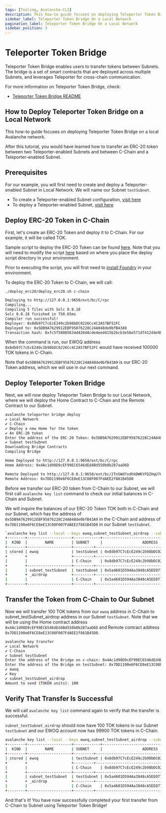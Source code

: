 ```yaml
---
tags: [Tooling, Avalanche-CLI]
description: This how-to guide focuses on deploying Teleporter Token Bridge to a local Avalanche network.
sidebar_label: Teleporter Token Bridge On a Local Network
pagination_label: Teleporter Token Bridge On a Local Network
sidebar_position: 3
---
```

# Teleporter Token Bridge

Teleporter Token Bridge enables users to transfer tokens between Subnets. The bridge is a set of 
smart contracts that are deployed across multiple Subnets, and leverages Teleporter for cross-chain 
communication.

For more information on Teleporter Token Bridge, check:

- [Teleporter Token Bridge README](https://github.com/ava-labs/teleporter-token-bridge)

## How to Deploy Teleporter Token Bridge on a Local Network

This how-to guide focuses on deploying Teleporter Token Bridge on a local Avalanche network.

After this tutorial, you would have learned how to transfer an ERC-20 token between two 
Teleporter-enabled Subnets and between C-Chain and a Teleporter-enabled Subnet.

## Prerequisites

For our example, you will first need to create and deploy a Teleporter-enabled Subnet in Local
Network. We will name our Subnet `testSubnet`.

- To create a Teleporter-enabled Subnet configuration, [visit here](/tooling/cli-cross-chain/teleporter-on-local-networks.md#create-subnet-configurations)
- To deploy a Teleporter-enabled Subnet, [visit here](/tooling/cli-cross-chain/teleporter-on-local-networks.md#deploy-the-subnets-to-local-network)

## Deploy ERC-20 Token in C-Chain

First, let's create an ERC-20 Token and deploy it to C-Chain. For our example, it will be called 
TOK. 

Sample script to deploy the ERC-20 Token can be found [here](https://github.com/ava-labs/avalanche-cli/tree/add-deploy-script/deploy_erc20). 
Note that you will need to modify the script [here](https://github.com/ava-labs/avalanche-cli/blob/add-deploy-script/deploy_erc20/deploy_erc20.sh#L17)
based on where you place the deploy script directory in your environment.

Prior to executing the script, you will first need to [install Foundry](https://book.getfoundry.sh/getting-started/installation) 
in your environment.

To deploy the ERC-20 Token to C-Chain, we will call: 

```bash
./deploy_erc20/deploy_erc20.sh c-chain

Deploying to http://127.0.0.1:9650/ext/bc/C/rpc
Compiling...
Compiling 5 files with Solc 0.8.18
Solc 0.8.18 finished in 750.65ms
Compiler run successful!
Deployer: 0x8db97C7cEcE249c2b98bDC0226Cc4C2A57BF52FC
Deployed to: 0x5DB9A7629912EBF95876228C24A848de0bfB43A9
Transaction hash: 0xfc5f58885634d42648cde4eed415b2bcb3e56e571d7412d4e98e03ed3e155b7c
```

When the command is run, our EWOQ address `0x8db97C7cEcE249c2b98bDC0226Cc4C2A57BF52FC` would have 
received 100000 TOK tokens in C-Chain. 

Note that `0x5DB9A7629912EBF95876228C24A848de0bfB43A9` is our ERC-20 Token address, which we will 
use in our next command.

## Deploy Teleporter Token Bridge 

Next, we will now deploy Teleporter Token Bridge to our Local Network, where we will deploy
the Home Contract to C-Chain and the Remote Contract to our Subnet.

```bash
avalanche teleporter bridge deploy 
✔ Local Network
✔ C-Chain
✔ Deploy a new Home for the token
✔ An ERC-20 token
Enter the address of the ERC-20 Token: 0x5DB9A7629912EBF95876228C24A848de0bfB43A9
✔ Subnet testSubnet
Downloading Bridge Contracts
Compiling Bridge

Home Deployed to http://127.0.0.1:9650/ext/bc/C/rpc
Home Address: 0x4Ac1d98D9cEF99EC6546dEd4Bd550b0b287aaD6D

Remote Deployed to http://127.0.0.1:9650/ext/bc/2TnSWd7odhkDWKYFDZHqU7CvtY8G6m46gWxUnhJRNYu4bznrrc/rpc
Remote Address: 0x7DD1190e6F6CE8eE13C08F007FdAEE2f881B45D0
```

Before we transfer our ERC-20 token from C-Chain to our Subnet, we will first call `avalanche key
list` command to check our initial balances in C-Chain and Subnet. 

We will inquire the balances of our ERC-20 Token TOK both in C-Chain and our Subnet, which has the 
address of `0x5DB9A7629912EBF95876228C24A848de0bfB43A9` in the C-Chain and address of
`0x7DD1190e6F6CE8eE13C08F007FdAEE2f881B45D0` in our Subnet `testSubnet`.

```bash
`avalanche key list --local --keys ewoq,subnet_testSubnet_airdrop --subnets c,testSubnet --tokens 0x5DB9A7629912EBF95876228C24A848de0bfB43A9,0x7DD1190e6F6CE8eE13C08F007FdAEE2f881B45D0`
+--------+--------------------+------------+--------------------------------------------+---------------+-----------------+---------------+
|  KIND  |        NAME        | SUBNET     |                  ADDRESS                   |     TOKEN     |     BALANCE     |    NETWORK    |
+--------+--------------------+---------+--------------------------------------------+---------------+-----------------+---------------+
| stored | ewoq               | testSubnet | 0x8db97C7cEcE249c2b98bDC0226Cc4C2A57BF52FC | TOK (0x7DD1.) |               0 | Local Network |
+        +                    +---------+--------------------------------------------+---------------+-----------------+---------------+
|        |                    | C-Chain    | 0x8db97C7cEcE249c2b98bDC0226Cc4C2A57BF52FC | TOK (0x5DB9.) | 100000.000000000| Local Network |
+        +--------------------+---------+--------------------------------------------+---------------+-----------------+---------------+
|        | subnet_testSubnet  | testSubnet | 0x5a4601D594Aa3848cA5EE0770b7883d3DBC666f6 | TOK (0x7DD1.) |               0 | Local Network |
+        + _airdrop           +---------+--------------------------------------------+---------------+-----------------+---------------+
|        |                    | C-Chain    | 0x5a4601D594Aa3848cA5EE0770b7883d3DBC666f6 | TOK (0x5DB9.) |               0 | Local Network |
+--------+--------------------+---------+--------------------------------------------+---------------+-----------------+---------------+
```

## Transfer the Token from C-Chain to Our Subnet

Now we will transfer 100 TOK tokens from our `ewoq` address in C-Chain to subnet_testSubnet_airdrop
address in our Subnet `testSubnet`. Note that we will be using the Home contract address `0x4Ac1d98D9cEF99EC6546dEd4Bd550b0b287aaD6D`
and Remote contract address `0x7DD1190e6F6CE8eE13C08F007FdAEE2f881B45D0`.

```bash
avalanche key transfer
✔ Local Network
✔ C-Chain
✔ Subnet testSubnet
Enter the address of the Bridge on c-chain: 0x4Ac1d98D9cEF99EC6546dEd4Bd550b0b287aaD6D
Enter the address of the Bridge on testSubnet: 0x7DD1190e6F6CE8eE13C08F007FdAEE2f881B45D0
✔ ewoq
✔ Key
✔ subnet_testSubnet_airdrop
Amount to send (TOKEN units): 100
```

## Verify That Transfer Is Successful

We will call `avalanche key list` command again to verify that the transfer is successful.

`subnet_testSubnet_airdrop` should now have 100 TOK tokens in our Subnet `testSubnet` and our EWOQ
account now has 99900 TOK tokens in C-Chain.

```bash
avalanche key list --local --keys ewoq,subnet_testSubnet_airdrop --subnets c,testSubnet --tokens 0x5DB9A7629912EBF95876228C24A848de0bfB43A9,0x7DD1190e6F6CE8eE13C08F007FdAEE2f881B45D0
+--------+--------------------+------------+--------------------------------------------+---------------+-----------------+---------------+
|  KIND  |        NAME        | SUBNET     |                  ADDRESS                   |     TOKEN     |     BALANCE     |    NETWORK    |
+--------+--------------------+---------+--------------------------------------------+---------------+-----------------+---------------+
| stored | ewoq               | testSubnet | 0x8db97C7cEcE249c2b98bDC0226Cc4C2A57BF52FC | TOK (0x7DD1.) |               0 | Local Network |
+        +                    +---------+--------------------------------------------+---------------+-----------------+---------------+
|        |                    | C-Chain    | 0x8db97C7cEcE249c2b98bDC0226Cc4C2A57BF52FC | TOK (0x5DB9.) | 99900.000000000 | Local Network |
+        +--------------------+---------+--------------------------------------------+---------------+-----------------+---------------+
|        | subnet_testSubnet  | testSubnet | 0x5a4601D594Aa3848cA5EE0770b7883d3DBC666f6 | TOK (0x7DD1.) |   100.000000000 | Local Network |
+        + _airdrop           +---------+--------------------------------------------+---------------+-----------------+---------------+
|        |                    | C-Chain    | 0x5a4601D594Aa3848cA5EE0770b7883d3DBC666f6 | TOK (0x5DB9.) |               0 | Local Network |
+--------+--------------------+---------+--------------------------------------------+---------------+-----------------+---------------+
```

And that's it! You have now successfully completed your first transfer from C-Chain to Subnet 
using Teleporter Token Bridge!
